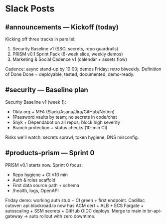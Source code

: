 # Slack Posts

## #announcements — Kickoff (today)

Kicking off three tracks in parallel:
1) Security Baseline v1 (SSO, secrets, repo guardrails)
2) PRISM v0.1 Sprint Pack (6-week slice, weekly demos)
3) Marketing & Social Cadence v1 (calendar + assets flow)

Cadence: async stand-up by 10:00; demos Friday; retro biweekly.
Definition of Done Done = deployable, tested, documented, demo-ready.

## #security — Baseline plan

Security Baseline v1 (week 1):
- Okta org + MFA (Slack/Asana/Jira/GitHub/Notion)
- 1Password vaults by team; no secrets in code/chat
- Snyk + Dependabot on all repos; block high severity
- Branch protection + status checks (10-min CI)

Risks we'll watch: secrets sprawl, token hygiene, DNS misconfig.

## #products-prism — Sprint 0

PRISM v0.1 starts now. Sprint 0 focus:
- Repo hygiene + CI ≤10 min
- Auth & roles scaffold
- First data source path + schema
- /health, logs, OpenAPI

Friday demo: working auth stub + CI green + first endpoint.
Cadillac cutover: api.blackroad.io now has ACM cert + ALB + ECS Fargate + autoscaling + SSM secrets + GitHub OIDC deploys. Merge to main in br-api-gateway → auto rollout with zero downtime.
